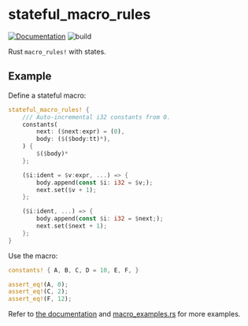 # stateful_macro_rules

[![Documentation](https://docs.rs/stateful_macro_rules/badge.svg)](https://docs.rs/stateful_macro_rules)
![build](https://github.com/quark-zju/stateful_macro_rules/workflows/build/badge.svg)

Rust `macro_rules!` with states.

## Example

Define a stateful macro:

```rust
stateful_macro_rules! {
    /// Auto-incremental i32 constants from 0.
    constants(
        next: ($next:expr) = (0),
        body: ($($body:tt)*),
    ) {
        $($body)*
    };

    ($i:ident = $v:expr, ...) => {
        body.append(const $i: i32 = $v;);
        next.set($v + 1);
    };

    ($i:ident, ...) => {
        body.append(const $i: i32 = $next;);
        next.set($next + 1);
    };
}
```

Use the macro:

```rust
constants! { A, B, C, D = 10, E, F, }

assert_eq!(A, 0);
assert_eq!(C, 2);
assert_eq!(F, 12);
```

Refer to [the documentation](https://docs.rs/stateful_macro_rules) and [macro_examples.rs](test_examples/macro_examples/macro_examples.rs) for more examples.
